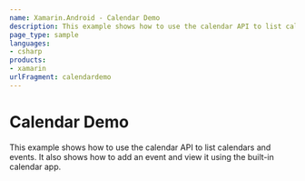 ```yaml
---
name: Xamarin.Android - Calendar Demo
description: This example shows how to use the calendar API to list calendars and events. It also shows how to add an event and view it using the built-in...
page_type: sample
languages:
- csharp
products:
- xamarin
urlFragment: calendardemo
---
```

# Calendar Demo

This example shows how to use the calendar API to list calendars and events.
It also shows how to add an event and view it using the built-in calendar app.
